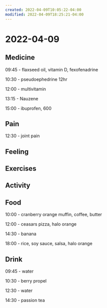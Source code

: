 ```yaml
---
created: 2022-04-09T10:05:22-04:00
modified: 2022-04-09T18:25:21-04:00
---
```


# 2022-04-09

## Medicine

09:45 - flaxseed oil, vitamin D, fexofenadrine

10:30 - pseudoephedrine 12hr

12:00 - multivitamin

13:15 - Nauzene

15:00 - ibuprofen, 600


## Pain

12:30 - joint pain


## Feeling


## Exercises


## Activity


## Food

10:00 - cranberry orange muffin, coffee, butter

12:00 - ceasars pizza, halo orange

14:30 - banana

18:00 - rice, soy sauce, salsa, halo orange


## Drink

09:45 - water

10:30 - berry propel

12:30 - water

14:30 - passion tea
